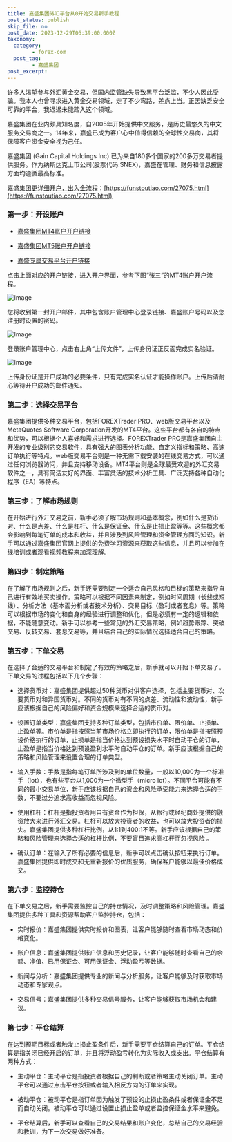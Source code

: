 ```yaml
---
title: 嘉盛集团外汇平台从0开始交易新手教程
post_status: publish
skip_file: no
post_date: 2023-12-29T06:39:00.000Z
taxonomy:
  category:
        - forex-com
  post_tag:
        - 嘉盛集团
post_excerpt: 
---
```

许多人渴望参与外汇黄金交易，但国内监管缺失导致黑平台泛滥，不少人因此受骗。我本人也曾寻求进入黄金交易领域，走了不少弯路，差点上当。正因缺乏安全可靠的平台，我迟迟未能踏入这个领域。

嘉盛集团在业内颇具知名度，自2005年开始提供中文服务，是历史最悠久的中文服务交易商之一。14年来，嘉盛已成为客户心中值得信赖的全球性交易商，其将保障客户资金安全视为己任。

嘉盛集团 (Gain Capital Holdings Inc) 已为来自180多个国家的200多万交易者提供服务。作为纳斯达克上市公司(股票代码:SNEX)，嘉盛在管理、财务和信息披露方面均遵循最高标准。

[嘉盛集团更详细开户，出入金流程](https://funstoutiao.com/27075.html)：[https://funstoutiao.com/27075.html](https://funstoutiao.com/27075.html)

### 第一步：开设账户

* [嘉盛集团MT4账户开户链接](https://s.ssgg.net/jsmt4)

* [嘉盛集团MT5账户开户链接](https://s.ssgg.net/jsmt5)

* [嘉盛专属交易平台开户链接](https://s.ssgg.net/js)

点击上面对应的开户链接，进入开户界面，参考下图“张三”的MT4账户开户流程。

![Image](https://prod-files-secure.s3.us-west-2.amazonaws.com/39ed1227-6d7d-4570-be36-9ccd4a2c4241/7a167aea-686b-400d-af59-4e18eb607a40/640.png?X-Amz-Algorithm=AWS4-HMAC-SHA256&X-Amz-Content-Sha256=UNSIGNED-PAYLOAD&X-Amz-Credential=ASIAZI2LB466XPPKRCMR%2F20250902%2Fus-west-2%2Fs3%2Faws4_request&X-Amz-Date=20250902T101313Z&X-Amz-Expires=3600&X-Amz-Security-Token=IQoJb3JpZ2luX2VjEML%2F%2F%2F%2F%2F%2F%2F%2F%2F%2FwEaCXVzLXdlc3QtMiJGMEQCIHOTKQeOMKP%2FoniSklSJWc2IWgWOEQbRXLHnpdAYPkU3AiAUwfZXbFhznx4eIXAXf2CjCGgk%2BEeq1zJ2vNX7bZ6zoyr%2FAwgrEAAaDDYzNzQyMzE4MzgwNSIMJ5WoZxOkObe8CPGIKtwDqanQ5I49mXH1py%2BVNtFOhrEOJX%2BJcpFfvAfoNuL5TqRyU8F55gSTEdsFUy3GVy%2BQgAT189vrQVQHKAKwY5kX1Wxdqnr4gx88HAymG%2BNlQWYFgsJ2Ablw1KExpiDUiPgIvM%2BELrVQG4CphvmD5V3hH1qwYpEB4Zmfy6TIiwhJSHPO2CqXx1gCQyBfxTwKVahFp6h8PvQzniSctAm32YpueEU2OzZ1DYlSR71lkvofamlKXPgX946k8qw4OgUFsLH%2FGf7UMmgFGZLObdUValnUbp43V414nAWnKZyH%2FcWJaYq24ol4qQq9Bxf78YbNH9qbhUL4BjCkzT%2BThD2PpqwanMqGCvP57nEdu0IbVC9PoWIS55wBCIANxCZgI2hW3oYVmM9He7svDc2f16Oa4ImFe71G8qWmbiCJuwjwnZQoQYX6VbaWcSfTttfzDRnfNFMXYjYJ8LBy3ytBbIObxKZr%2B%2F0GwcmrYA2ko%2F8051or8qsi2yeykYFpE89Oe4SmEGuWWl1GCv2kzFG4QjE8vkIOfaeIqbirZC9%2B6xefpEN0CzWCCGVWoxYTgepXrN5JtmdtIEyp%2FjLJR36E9OuAVeJIQ0Y9GhB6moZnZmI01cxqh4eN%2FJ2HWXWZ2VGGYZIwjfjaxQY6pgHT0FDuxMHu%2BiFh2a%2FRr1epommpx5FZe04eQM38rCoS90vI%2BlTSlp0Ajz85HX2Kb0pIB8zmCqqGZRQm0YoUaJxNGFUFDNYWbiXnMfa1Mk2bLKpS32f7xqQFX1vMa2CdN4oFhBvcYSpB7eIZDuxfv0FVuq%2Fhix67nDV0jynM29eeMy0lT00g0atMNU5Xy0pK2XHFtXzFwx9rBKMQAlklPDpfpbxB%2FnZz&X-Amz-Signature=28312e6f76cecbb73586627c4f589e4717f86f175f2ae3c2020cefc303f9b8a8&X-Amz-SignedHeaders=host&x-amz-checksum-mode=ENABLED&x-id=GetObject)

您将收到第一封开户邮件，其中包含账户管理中心登录链接、嘉盛账户号码以及您注册时设置的密码。

![Image](https://prod-files-secure.s3.us-west-2.amazonaws.com/39ed1227-6d7d-4570-be36-9ccd4a2c4241/eaa1c6b3-2877-4284-a0e1-530e222c27fb/image.png?X-Amz-Algorithm=AWS4-HMAC-SHA256&X-Amz-Content-Sha256=UNSIGNED-PAYLOAD&X-Amz-Credential=ASIAZI2LB466XPPKRCMR%2F20250902%2Fus-west-2%2Fs3%2Faws4_request&X-Amz-Date=20250902T101313Z&X-Amz-Expires=3600&X-Amz-Security-Token=IQoJb3JpZ2luX2VjEML%2F%2F%2F%2F%2F%2F%2F%2F%2F%2FwEaCXVzLXdlc3QtMiJGMEQCIHOTKQeOMKP%2FoniSklSJWc2IWgWOEQbRXLHnpdAYPkU3AiAUwfZXbFhznx4eIXAXf2CjCGgk%2BEeq1zJ2vNX7bZ6zoyr%2FAwgrEAAaDDYzNzQyMzE4MzgwNSIMJ5WoZxOkObe8CPGIKtwDqanQ5I49mXH1py%2BVNtFOhrEOJX%2BJcpFfvAfoNuL5TqRyU8F55gSTEdsFUy3GVy%2BQgAT189vrQVQHKAKwY5kX1Wxdqnr4gx88HAymG%2BNlQWYFgsJ2Ablw1KExpiDUiPgIvM%2BELrVQG4CphvmD5V3hH1qwYpEB4Zmfy6TIiwhJSHPO2CqXx1gCQyBfxTwKVahFp6h8PvQzniSctAm32YpueEU2OzZ1DYlSR71lkvofamlKXPgX946k8qw4OgUFsLH%2FGf7UMmgFGZLObdUValnUbp43V414nAWnKZyH%2FcWJaYq24ol4qQq9Bxf78YbNH9qbhUL4BjCkzT%2BThD2PpqwanMqGCvP57nEdu0IbVC9PoWIS55wBCIANxCZgI2hW3oYVmM9He7svDc2f16Oa4ImFe71G8qWmbiCJuwjwnZQoQYX6VbaWcSfTttfzDRnfNFMXYjYJ8LBy3ytBbIObxKZr%2B%2F0GwcmrYA2ko%2F8051or8qsi2yeykYFpE89Oe4SmEGuWWl1GCv2kzFG4QjE8vkIOfaeIqbirZC9%2B6xefpEN0CzWCCGVWoxYTgepXrN5JtmdtIEyp%2FjLJR36E9OuAVeJIQ0Y9GhB6moZnZmI01cxqh4eN%2FJ2HWXWZ2VGGYZIwjfjaxQY6pgHT0FDuxMHu%2BiFh2a%2FRr1epommpx5FZe04eQM38rCoS90vI%2BlTSlp0Ajz85HX2Kb0pIB8zmCqqGZRQm0YoUaJxNGFUFDNYWbiXnMfa1Mk2bLKpS32f7xqQFX1vMa2CdN4oFhBvcYSpB7eIZDuxfv0FVuq%2Fhix67nDV0jynM29eeMy0lT00g0atMNU5Xy0pK2XHFtXzFwx9rBKMQAlklPDpfpbxB%2FnZz&X-Amz-Signature=295f336e87e0bef44f80e6bcd139f0769bd29881444b90413bb24c4417571ad4&X-Amz-SignedHeaders=host&x-amz-checksum-mode=ENABLED&x-id=GetObject)

登录账户管理中心，点击右上角“上传文件”，上传身份证正反面完成实名验证。

![Image](https://prod-files-secure.s3.us-west-2.amazonaws.com/39ed1227-6d7d-4570-be36-9ccd4a2c4241/54090639-09fc-46b4-a135-e0289f707147/image.png?X-Amz-Algorithm=AWS4-HMAC-SHA256&X-Amz-Content-Sha256=UNSIGNED-PAYLOAD&X-Amz-Credential=ASIAZI2LB466XPPKRCMR%2F20250902%2Fus-west-2%2Fs3%2Faws4_request&X-Amz-Date=20250902T101313Z&X-Amz-Expires=3600&X-Amz-Security-Token=IQoJb3JpZ2luX2VjEML%2F%2F%2F%2F%2F%2F%2F%2F%2F%2FwEaCXVzLXdlc3QtMiJGMEQCIHOTKQeOMKP%2FoniSklSJWc2IWgWOEQbRXLHnpdAYPkU3AiAUwfZXbFhznx4eIXAXf2CjCGgk%2BEeq1zJ2vNX7bZ6zoyr%2FAwgrEAAaDDYzNzQyMzE4MzgwNSIMJ5WoZxOkObe8CPGIKtwDqanQ5I49mXH1py%2BVNtFOhrEOJX%2BJcpFfvAfoNuL5TqRyU8F55gSTEdsFUy3GVy%2BQgAT189vrQVQHKAKwY5kX1Wxdqnr4gx88HAymG%2BNlQWYFgsJ2Ablw1KExpiDUiPgIvM%2BELrVQG4CphvmD5V3hH1qwYpEB4Zmfy6TIiwhJSHPO2CqXx1gCQyBfxTwKVahFp6h8PvQzniSctAm32YpueEU2OzZ1DYlSR71lkvofamlKXPgX946k8qw4OgUFsLH%2FGf7UMmgFGZLObdUValnUbp43V414nAWnKZyH%2FcWJaYq24ol4qQq9Bxf78YbNH9qbhUL4BjCkzT%2BThD2PpqwanMqGCvP57nEdu0IbVC9PoWIS55wBCIANxCZgI2hW3oYVmM9He7svDc2f16Oa4ImFe71G8qWmbiCJuwjwnZQoQYX6VbaWcSfTttfzDRnfNFMXYjYJ8LBy3ytBbIObxKZr%2B%2F0GwcmrYA2ko%2F8051or8qsi2yeykYFpE89Oe4SmEGuWWl1GCv2kzFG4QjE8vkIOfaeIqbirZC9%2B6xefpEN0CzWCCGVWoxYTgepXrN5JtmdtIEyp%2FjLJR36E9OuAVeJIQ0Y9GhB6moZnZmI01cxqh4eN%2FJ2HWXWZ2VGGYZIwjfjaxQY6pgHT0FDuxMHu%2BiFh2a%2FRr1epommpx5FZe04eQM38rCoS90vI%2BlTSlp0Ajz85HX2Kb0pIB8zmCqqGZRQm0YoUaJxNGFUFDNYWbiXnMfa1Mk2bLKpS32f7xqQFX1vMa2CdN4oFhBvcYSpB7eIZDuxfv0FVuq%2Fhix67nDV0jynM29eeMy0lT00g0atMNU5Xy0pK2XHFtXzFwx9rBKMQAlklPDpfpbxB%2FnZz&X-Amz-Signature=f0b6176f868812f3a77dc64c362dba69e4f051b9437b0bc9fe605e33814672ea&X-Amz-SignedHeaders=host&x-amz-checksum-mode=ENABLED&x-id=GetObject)

上传身份证是开户成功的必要条件，只有完成实名认证才能操作账户。上传后请耐心等待开户成功的邮件通知。

### 第二步：选择交易平台

嘉盛集团提供多种交易平台，包括FOREXTrader PRO、web版交易平台以及MetaQuotes Software Corporation开发的MT4平台。这些平台都有各自的特点和优势，可以根据个人喜好和需求进行选择。FOREXTrader PRO是嘉盛集团自主开发的专业级别的交易软件，具有强大的图表分析功能、自定义指标和策略、高速订单执行等特点。web版交易平台则是一种无需下载安装的在线交易方式，可以通过任何浏览器访问，并且支持移动设备。MT4平台则是全球最受欢迎的外汇交易软件之一，具有简洁友好的界面、丰富灵活的技术分析工具、广泛支持各种自动化程序（EA）等特点。

### 第三步：了解市场规则

在开始进行外汇交易之前，新手必须了解市场规则和基本概念，例如什么是货币对、什么是点差、什么是杠杆、什么是保证金、什么是止损止盈等等。这些概念都会影响到每笔订单的成本和收益，并且涉及到风险管理和资金管理方面的知识。新手可以通过嘉盛集团官网上提供的免费学习资源来获取这些信息，并且可以参加在线培训或者观看视频教程来加深理解。

### 第四步：制定策略

在了解了市场规则之后，新手还需要制定一个适合自己风格和目标的策略来指导自己进行有效地买卖操作。策略可以根据不同因素来制定，例如时间周期（长线或短线）、分析方法（基本面分析或者技术分析）、交易目标（盈利或者套息）等。策略可以根据市场的变化和自身的经验进行调整和优化，但是必须有一定的逻辑和依据，不能随意变动。新手可以参考一些常见的外汇交易策略，例如趋势跟踪、突破交易、反转交易、套息交易等，并且结合自己的实际情况选择适合自己的策略。

### 第五步：下单交易

在选择了合适的交易平台和制定了有效的策略之后，新手就可以开始下单交易了。下单交易的过程包括以下几个步骤：

* 选择货币对：嘉盛集团提供超过50种货币对供客户选择，包括主要货币对、次要货币对和异国货币对。不同的货币对有不同的点差、流动性和波动性，新手应该根据自己的风险偏好和资金规模来选择合适的货币对。

* 设置订单类型：嘉盛集团支持多种订单类型，包括市价单、限价单、止损单、止盈单等。市价单是指按照当前市场价格立即执行的订单，限价单是指按照预设价格执行的订单，止损单是指当价格达到预设损失水平时自动平仓的订单，止盈单是指当价格达到预设盈利水平时自动平仓的订单。新手应该根据自己的策略和风险管理来设置合理的订单类型。

* 输入手数：手数是指每笔订单所涉及到的单位数量，一般以10,000为一个标准手（lot），也有些平台以1,000为一个微型手（micro lot）。不同平台可能有不同的最小交易单位，新手应该根据自己的资金和风险承受能力来选择合适的手数，不要过分追求高收益而忽视风险。

* 使用杠杆：杠杆是指投资者用自有资金作为担保，从银行或经纪商处提供的融资放大来进行外汇交易。杠杆可以放大投资者的收益，也可以放大投资者的损失。嘉盛集团提供多种杠杆比例，从1:1到400:1不等。新手应该根据自己的策略和风险管理来选择合适的杠杆比例，不要盲目追求高杠杆而忽视风险 。

* 确认订单：在输入了所有必要的信息后，新手可以点击确认按钮来执行订单。嘉盛集团提供即时成交和无重新报价的优质服务，确保客户能够以最佳价格成交。

### 第六步：监控持仓

在下单交易之后，新手需要监控自己的持仓情况，及时调整策略和风险管理。嘉盛集团提供多种工具和资源帮助客户监控持仓，包括：

* 实时报价：嘉盛集团提供实时报价和图表，让客户能够随时查看市场动态和价格变化。

* 账户信息：嘉盛集团提供账户信息和历史记录，让客户能够随时查看自己的余额、净值、已用保证金、可用保证金、浮动盈亏等数据。

* 新闻与分析：嘉盛集团提供专业的新闻与分析服务，让客户能够及时获取市场动态和专家观点。

* 交易信号：嘉盛集团提供多种交易信号服务，让客户能够获取市场机会和建议。

### 第七步：平仓结算

在达到预期目标或者触发止损止盈条件后，新手需要平仓结算自己的订单。平仓结算是指关闭已经开启的订单，并且将浮动盈亏转化为实际收入或支出。平仓结算有两种方式：

* 主动平仓：主动平仓是指投资者根据自己的判断或者策略主动关闭订单。主动平仓可以通过点击平仓按钮或者输入相反方向的订单来实现。

* 被动平仓：被动平仓是指订单因为触发了预设的止损止盈条件或者保证金不足而自动关闭。被动平仓可以通过设置止损止盈单或者监控保证金水平来避免。

* 平仓结算后，新手可以查看自己的交易结果和账户变化，总结自己的交易经验和教训，为下一次交易做好准备。